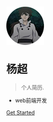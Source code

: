 ![logo](img/indora.png ':size=100x100 :borderRadius=50%')

# 杨超

> 个人简历.

* web前端开发

[Get Started](quickstart.md)